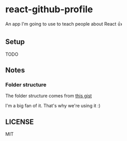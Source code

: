 # react-github-profile

An app I'm going to use to teach people about React 👍

## Setup

TODO

## Notes

### Folder structure

The folder structure comes from [this gist](https://gist.github.com/ryanflorence/daafb1e3cb8ad740b346)

I'm a big fan of it. That's why we're using it :)

## LICENSE

MIT
